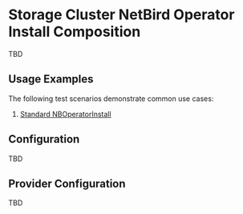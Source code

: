 # Storage Cluster NetBird Operator Install Composition

TBD

## Usage Examples

The following test scenarios demonstrate common use cases:

1. [Standard NBOperatorInstall](test/scenarios/standard/claim.yaml)

## Configuration

TBD

## Provider Configuration

TBD

